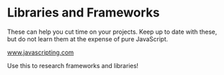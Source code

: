 # Libraries and Frameworks

These can help you cut time on your projects. Keep up to date with these, but do not learn them at the expense of pure JavaScript.

www.javascripting.com

Use this to research frameworks and libraries! 